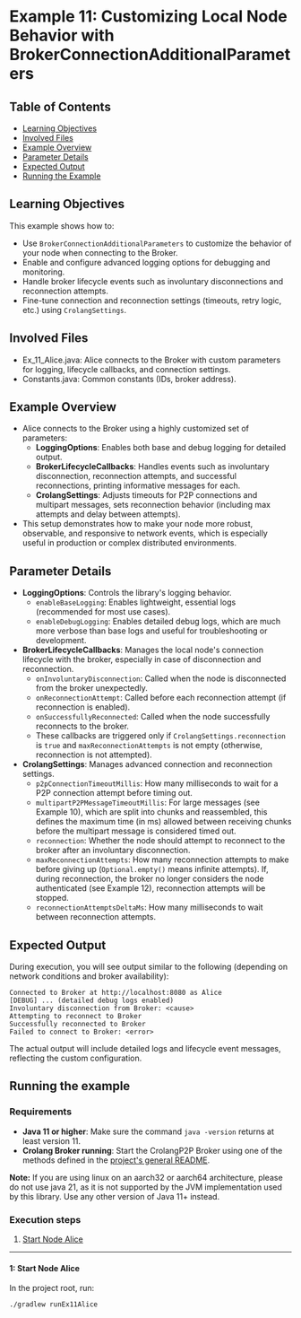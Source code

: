 # Example 11: Customizing Local Node Behavior with BrokerConnectionAdditionalParameters
## Table of Contents

- [Learning Objectives](#learning-objectives)
- [Involved Files](#involved-files)
- [Example Overview](#example-overview)
- [Parameter Details](#parameter-details)
- [Expected Output](#expected-output)
- [Running the Example](#running-the-example)

## Learning Objectives

This example shows how to:
- Use `BrokerConnectionAdditionalParameters` to customize the behavior of your node when connecting to the Broker.
- Enable and configure advanced logging options for debugging and monitoring.
- Handle broker lifecycle events such as involuntary disconnections and reconnection attempts.
- Fine-tune connection and reconnection settings (timeouts, retry logic, etc.) using `CrolangSettings`.

## Involved Files

- Ex_11_Alice.java: Alice connects to the Broker with custom parameters for logging, lifecycle callbacks, and connection settings.
- Constants.java: Common constants (IDs, broker address).

## Example Overview

- Alice connects to the Broker using a highly customized set of parameters:
    - **LoggingOptions**: Enables both base and debug logging for detailed output.
    - **BrokerLifecycleCallbacks**: Handles events such as involuntary disconnection, reconnection attempts, and successful reconnections, printing informative messages for each.
    - **CrolangSettings**: Adjusts timeouts for P2P connections and multipart messages, sets reconnection behavior (including max attempts and delay between attempts).
- This setup demonstrates how to make your node more robust, observable, and responsive to network events, which is especially useful in production or complex distributed environments.

## Parameter Details

- **LoggingOptions**: Controls the library's logging behavior.
    - `enableBaseLogging`: Enables lightweight, essential logs (recommended for most use cases).
    - `enableDebugLogging`: Enables detailed debug logs, which are much more verbose than base logs and useful for troubleshooting or development.
- **BrokerLifecycleCallbacks**: Manages the local node's connection lifecycle with the broker, especially in case of disconnection and reconnection.
    - `onInvoluntaryDisconnection`: Called when the node is disconnected from the broker unexpectedly.
    - `onReconnectionAttempt`: Called before each reconnection attempt (if reconnection is enabled).
    - `onSuccessfullyReconnected`: Called when the node successfully reconnects to the broker.
    - These callbacks are triggered only if `CrolangSettings.reconnection` is `true` and `maxReconnectionAttempts` is not empty (otherwise, reconnection is not attempted).
- **CrolangSettings**: Manages advanced connection and reconnection settings.
    - `p2pConnectionTimeoutMillis`: How many milliseconds to wait for a P2P connection attempt before timing out.
    - `multipartP2PMessageTimeoutMillis`: For large messages (see Example 10), which are split into chunks and reassembled, this defines the maximum time (in ms) allowed between receiving chunks before the multipart message is considered timed out.
    - `reconnection`: Whether the node should attempt to reconnect to the broker after an involuntary disconnection.
    - `maxReconnectionAttempts`: How many reconnection attempts to make before giving up (`Optional.empty()` means infinite attempts). If, during reconnection, the broker no longer considers the node authenticated (see Example 12), reconnection attempts will be stopped.
    - `reconnectionAttemptsDeltaMs`: How many milliseconds to wait between reconnection attempts.

## Expected Output

During execution, you will see output similar to the following (depending on network conditions and broker availability):

```
Connected to Broker at http://localhost:8080 as Alice
[DEBUG] ... (detailed debug logs enabled)
Involuntary disconnection from Broker: <cause>
Attempting to reconnect to Broker
Successfully reconnected to Broker
Failed to connect to Broker: <error>
```

The actual output will include detailed logs and lifecycle event messages, reflecting the custom configuration.

## Running the example
### Requirements
- **Java 11 or higher**: Make sure the command `java -version` returns at least version 11.
- **Crolang Broker running**: Start the CrolangP2P Broker using one of the methods defined in the [project's general README](../../../../../README.md).

**Note:** If you are using linux on an aarch32 or aarch64 architecture, please do not use java 21, as it is not supported by the JVM implementation used by this library. Use any other version of Java 11+ instead.

### Execution steps
1. [Start Node Alice](#1-start-node-alice)

---

#### 1: Start Node Alice

In the project root, run:

```sh
./gradlew runEx11Alice
```
